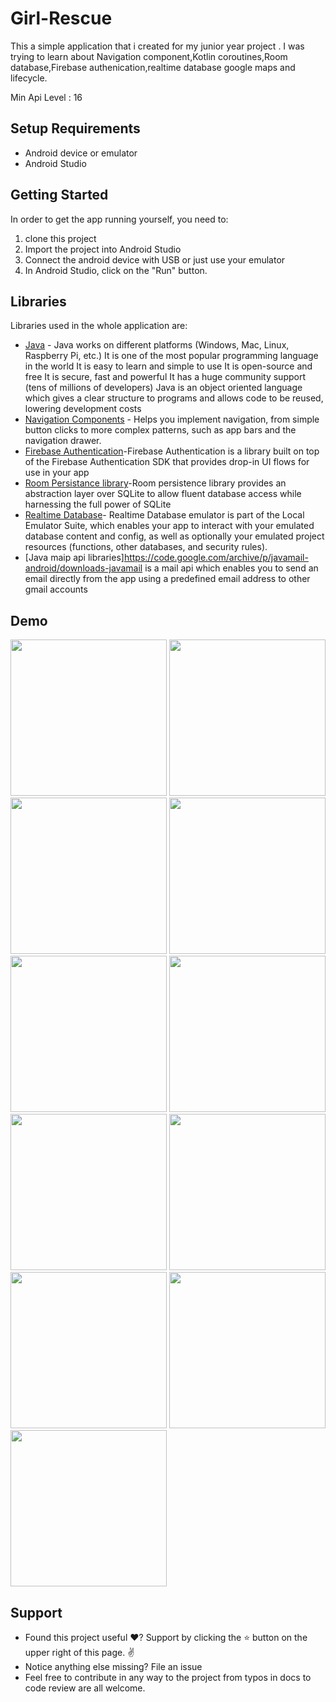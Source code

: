 <p align="center">

# Girl-Rescue

This a simple application that i created for my junior year project . I was trying to learn about Navigation component,Kotlin coroutines,Room database,Firebase authenication,realtime database google maps and lifecycle.

Min Api Level : 16 

## Setup Requirements

- Android device or emulator
- Android Studio

## Getting Started

In order to get the app running yourself, you need to:

1.  clone this project
2.  Import the project into Android Studio
3.  Connect the android device with USB or just use your emulator
4.  In Android Studio, click on the "Run" button.

## Libraries

Libraries used in the whole application are:

- [Java](https://developer.android.com/) - Java works on different platforms (Windows, Mac, Linux, Raspberry Pi, etc.)
  It is one of the most popular programming language in the world
  It is easy to learn and simple to use
  It is open-source and free
  It is secure, fast and powerful
  It has a huge community support (tens of millions of developers)
  Java is an object oriented language which gives a clear structure to programs and allows code to be reused, lowering development costs
- [Navigation Components](https://developer.android.com/guide/navigation/navigation-getting-started) -  Helps you implement navigation, from simple button clicks to more complex patterns, such as app bars and the navigation drawer.
- [Firebase Authentication](https://firebase.google.com/docs/auth/android/firebaseui)-Firebase Authentication is a library built on top of the Firebase Authentication SDK that provides drop-in UI flows for use in your app
- [Room Persistance library](https://developer.android.com/training/data-storage/room)-Room persistence library provides an abstraction layer over SQLite to allow fluent database access while harnessing the full power of SQLite
- [Realtime Database](https://firebase.google.com/docs/database/web/read-and-write)- Realtime Database emulator is part of the Local Emulator Suite, which enables your app to interact with your emulated database content and config, as well as optionally your emulated project resources (functions, other databases, and security rules).
- [Java maip api libraries]https://code.google.com/archive/p/javamail-android/downloads-javamail is a mail api which enables you to send an email directly from the app using a predefined email address to other gmail accounts

## Demo
<p float="left">
<img src="screenshots/splashscreen.png" width=250/>
<img src="screenshots/donor_registration screen.png" width=250/>
<img src="screenshots/loginscreen.png" width=250/>
<img src="screenshots/main screen.png" width=250/>
<img src="screenshots/navigation drawer.png" width=250/>
<img src="screenshots/profile screen.png" width=250/>
<img src="screenshots/sent emails screen.png" width=250/>
<img src="screenshots/blood group AB+ intent.png" width=250/>
<img src="screenshots/alert dialog builder.png" width=250/>
<img src="screenshots/alert dialog builder 2.png" width=250/>
<img src="screenshots/alert dialog bulder 3.png" width=250/>
  </p>
  
## Support
- Found this project useful ❤️? Support by clicking the ⭐️ button on the upper right of this page. ✌️
- Notice anything else missing? File an issue 
- Feel free to contribute in any way to the project from typos in docs to code review are all welcome.
